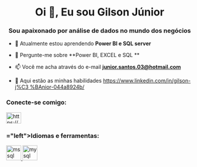 <h1 align="center">Oi 👋, Eu sou Gilson Júnior</h1>
<h3 align="center">Sou apaixonado por análise de dados no mundo dos negócios</h3>

- 🌱 Atualmente estou aprendendo **Power BI e SQL server**

- 💬 Pergunte-me sobre **Power BI, EXCEL e SQL **

- 📫 Você me acha através do e-mail **junior.santos.03@hotmail.com**

- 📄 Aqui estão as minhas habilidades [https://www.linkedin.com/in/gilson-j%C3 %BAnior-044a8924b/](https://www.linkedin.com/in/gilson-j%C3%BAnior-044a8924b/)

<h3 align="left">Conecte-se comigo:</h3>
<p align= "esquerda">
<a href="https://linkedin.com/in/https://www.linkedin.com/in/gilson-j%c3%banior-044a8924b/" target="blank"><img align="center " src="https://raw.githubusercontent.com/rahuldkjain/github-profile-readme-generator/master/src/images/icons/Social/linked-in-alt.svg" alt="https://www .linkedin.com/in/gilson-j%c3%banior-044a8924b/" height="30" width="40" /></a> </p> <h3
align

="left">Idiomas e ferramentas: </h3>
<p align="left"> <a href="https://www.microsoft.com/en-us/sql-server" target="_blank" rel="noreferrer"> <img src="https:/ /www.svgrepo.com/show/303229/microsoft-sql-server-logo.svg" alt="mssql" width="40" height="40"/> </a> <a href="https:/ /www.mysql.com/" target="_blank" rel="noreferrer"> <img src="https://raw.githubusercontent.com/devicons/devicon/master/icons/mysql/mysql-original-wordmark. svg" alt="mysql" width="40" height="40"/> </a> </p>



<!---
- 👀 I’m interested in ...
- 🌱 I’m currently learning ...
- 💞️ I’m looking to collaborate on ...
- 📫 How to reach me ...

<!---
Gilson-Jr/Gilson-Jr is a ✨ special ✨ repository because its `README.md` (this file) appears on your GitHub profile.
You can click the Preview link to take a look at your changes.
--->
